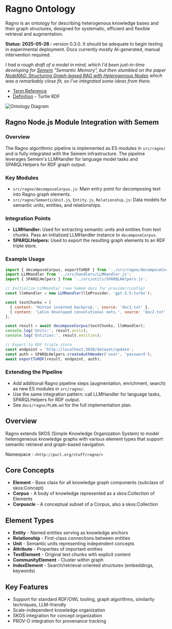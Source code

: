 # Ragno Ontology

Ragno is an ontology for describing heterogenous knowledge bases and their graph structures, designed for systematic, efficient and flexible retrieval and augmentation.

**Status: 2025-05-28 :** version 0.3.0. It should be adequate to begin testing in experimental deployment. Docs currently mostly AI-generated, manual intervention required.

*I had a rough draft of a model in mind, which I'd been just-in-time developing for [Semem](https://github.com/danja/semem) "Semantic Memory", but then stumbled on the paper [NodeRAG: Structuring Graph-based RAG with Heterogenous Nodes](https://arxiv.org/abs/2504.11544) which was a remarkably close fit, so I've integrated some ideas from there.*

- [Term Reference](namespace.md)
- [Definition](ragno.ttl) - Turtle RDF

![Ontology Diagram](ontology-diagram.pnd)

## Ragno Node.js Module Integration with Semem

### Overview
The Ragno algorithmic pipeline is implemented as ES modules in `src/ragno/` and is fully integrated with the Semem infrastructure. The pipeline leverages Semem's LLMHandler for language model tasks and SPARQLHelpers for RDF graph output.

### Key Modules
- `src/ragno/decomposeCorpus.js`: Main entry point for decomposing text into Ragno graph elements.
- `src/ragno/SemanticUnit.js`, `Entity.js`, `Relationship.js`: Data models for semantic units, entities, and relationships.

### Integration Points
- **LLMHandler:** Used for extracting semantic units and entities from text chunks. Pass an initialized LLMHandler instance to `decomposeCorpus`.
- **SPARQLHelpers:** Used to export the resulting graph elements to an RDF triple store.

### Example Usage
```js
import { decomposeCorpus, exportToRDF } from '../src/ragno/decomposeCorpus.js';
import LLMHandler from '../src/handlers/LLMHandler.js';
import { SPARQLHelpers } from '../src/utils/SPARQLHelpers.js';

// Initialize LLMHandler (see Semem docs for provider/config)
const llmHandler = new LLMHandler(llmProvider, 'gpt-3.5-turbo');

const textChunks = [
  { content: 'Hinton invented backprop.', source: 'doc1.txt' },
  { content: 'LeCun developed convolutional nets.', source: 'doc2.txt' }
];

const result = await decomposeCorpus(textChunks, llmHandler);
console.log('Units:', result.units);
console.log('Entities:', result.entities);

// Export to RDF triple store
const endpoint = 'http://localhost:3030/dataset/update';
const auth = SPARQLHelpers.createAuthHeader('user', 'password');
await exportToRDF(result, endpoint, auth);
```

### Extending the Pipeline
- Add additional Ragno pipeline steps (augmentation, enrichment, search) as new ES modules in `src/ragno/`.
- Use the same integration pattern: call LLMHandler for language tasks, SPARQLHelpers for RDF output.
- See `docs/ragno/PLAN.md` for the full implementation plan.

## Overview

Ragno extends SKOS (Simple Knowledge Organization System) to model heterogeneous knowledge graphs with various element types that support semantic retrieval and graph-based navigation.

Namespace : `<http://purl.org/stuff/ragno/>`

## Core Concepts

- **Element** - Base class for all knowledge graph components (subclass of skos:Concept)
- **Corpus** - A body of knowledge represented as a skos:Collection of Elements
- **Corpuscle** - A conceptual subset of a Corpus, also a skos:Collection

## Element Types

- **Entity** - Named entities serving as knowledge anchors
- **Relationship** - First-class connections between entities
- **Unit** - Semantic units representing independent concepts
- **Attribute** - Properties of important entities
- **TextElement** - Original text chunks with explicit content
- **CommunityElement** - Cluster within graph
- **IndexElement** - Search/retrieval-oriented structures (embeddings, keywords)

## Key Features

- Support for standard RDF/OWL tooling, graph algorithms, similarity techniques, LLM-friendly
- Scale-independent knowledge organization
- SKOS integration for concept organization
- PROV-O integration for provenance tracking


